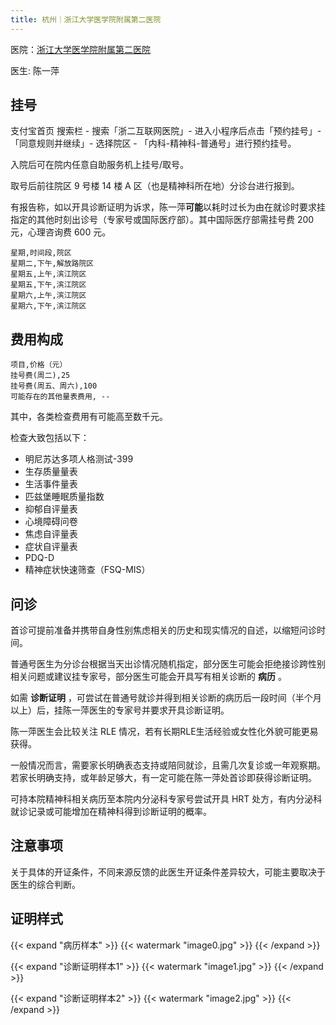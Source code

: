 ```yaml
---
title: 杭州｜浙江大学医学院附属第二医院
---
```


医院：[浙江大学医学院附属第二医院](https://amap.com/place/B023B19TSO)

医生: 陈一萍

## 挂号

支付宝首页 搜索栏 - 搜索「浙二互联网医院」- 进入小程序后点击「预约挂号」-「同意规则并继续」- 选择院区 - 「内科-精神科-普通号」进行预约挂号。

入院后可在院内任意自助服务机上挂号/取号。

取号后前往院区 9 号楼 14 楼 A 区（也是精神科所在地）分诊台进行报到。

有报告称，如以开具诊断证明为诉求，陈一萍**可能**以耗时过长为由在就诊时要求挂指定的其他时刻出诊号（专家号或国际医疗部）。其中国际医疗部需挂号费 200 元，心理咨询费 600 元。

```csv
星期,时间段,院区
星期二,下午,解放路院区
星期五,上午,滨江院区
星期五,下午,滨江院区
星期六,上午,滨江院区
星期六,下午,滨江院区
```

## 费用构成

```csv
项目,价格（元）
挂号费(周二),25
挂号费(周五、周六),100
可能存在的其他量表费用, --
```

其中，各类检查费用有可能高至数千元。

检查大致包括以下：

- 明尼苏达多项人格测试-399
- 生存质量量表
- 生活事件量表
- 匹兹堡睡眠质量指数
- 抑郁自评量表
- 心境障碍问卷
- 焦虑自评量表
- 症状自评量表
- PDQ-D
- 精神症状快速筛查（FSQ-MIS）

## 问诊

首诊可提前准备并携带自身性别焦虑相关的历史和现实情况的自述，以缩短问诊时间。

普通号医生为分诊台根据当天出诊情况随机指定，部分医生可能会拒绝接诊跨性别相关问题或建议挂专家号，部分医生可能会开具写有相关诊断的 **病历** 。

如需 **诊断证明** ，可尝试在普通号就诊并得到相关诊断的病历后一段时间（半个月以上）后，挂陈一萍医生的专家号并要求开具诊断证明。

陈一萍医生会比较关注 RLE 情况，若有长期RLE生活经验或女性化外貌可能更易获得。

一般情况而言，需要家长明确表态支持或陪同就诊，且需几次复诊或一年观察期。若家长明确支持，或年龄足够大，有一定可能在陈一萍处首诊即获得诊断证明。

可持本院精神科相关病历至本院内分泌科专家号尝试开具 HRT 处方，有内分泌科就诊记录或可能增加在精神科得到诊断证明的概率。

## 注意事项

关于具体的开证条件，不同来源反馈的此医生开证条件差异较大，可能主要取决于医生的综合判断。

## 证明样式

{{< expand "病历样本" >}} {{< watermark "image0.jpg" >}} {{< /expand >}}

{{< expand "诊断证明样本1" >}} {{< watermark "image1.jpg" >}} {{< /expand >}}

{{< expand "诊断证明样本2" >}} {{< watermark "image2.jpg" >}} {{< /expand >}}
